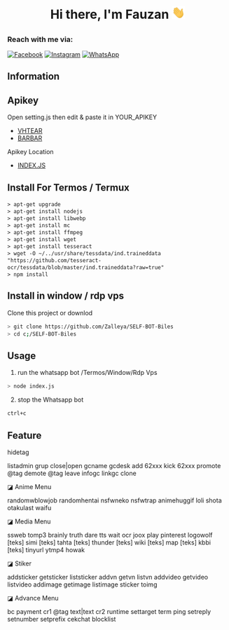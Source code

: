 <h1 align="center">Hi there, I'm Fauzan <img src="https://raw.githubusercontent.com/ptprashanttripathi/ptprashanttripathi/master/hi.gif" width="30px"></h1>


## <h3 align="left">Reach with me via:</h3>

[![Facebook](https://img.shields.io/badge/Facebook-%234267B2.svg?&style=for-the-badge&logo=facebook&logoColor=white)](https://facebook.com/zalleya.su)
[![Instagram](https://img.shields.io/badge/Instagram-E4405F?style=for-the-badge&logo=instagram&logoColor=white)](https://instagram.com/_fauzan2k19)
[![WhatsApp](https://img.shields.io/badge/WhatsApp-25D366?style=for-the-badge&logo=whatsapp&logoColor=white)](https://wa.me/6281344291903)


## Information

## Apikey
Open setting.js then edit & paste it in YOUR_APIKEY
- [VHTEAR](https://api.vhtear.com)
- [BARBAR](https://http://mhankbarbar.moe)

Apikey Location
- [INDEX.JS](https://github.com/Zalleya/SELF-BOT-Biles/blob/main/index.js)

## Install For Termos / Termux
```> apt-get update
> apt-get upgrade
> apt-get install nodejs
> apt-get install libwebp
> apt-get install mc
> apt-get install ffmpeg
> apt-get install wget
> apt-get install tesseract
> wget -O ~/../usr/share/tessdata/ind.traineddata "https://github.com/tesseract-ocr/tessdata/blob/master/ind.traineddata?raw=true"
> npm install
```
## Install in window / rdp vps
Clone this project or downlod
```bash
> git clone https://github.com/Zalleya/SELF-BOT-Biles
> cd c;/SELF-BOT-Biles
```
## Usage
1. run the whatsapp bot /Termos/Window/Rdp Vps
```bash
> node index.js
```

2. stop the Whatsapp bot
```bash
ctrl+c
```
## Feature

hidetag <teks>

listadmin
grup close|open
gcname <teks>
gcdesk <teks>
add 62xxx
kick 62xxx
promote @tag
demote @tag
leave
infogc
linkgc
clone


◪ Anime Menu

randomwblowjob
randomhentai
nsfwneko
nsfwtrap
animehuggif
loli
shota
otakulast
waifu

◪ Media Menu

ssweb <link>
tomp3 <reply video>
brainly
truth
dare
tts
wait
ocr
joox <optional>
play <optional>
pinterest <optional>
logowolf [teks]
simi [teks]
tahta [teks]
thunder [teks]
wiki [teks]
map [teks]
kbbi [teks]
tinyurl <link>
ytmp4 <link>
howak

◪ Stiker

addsticker <optional>
getsticker <optional>
liststicker
addvn <optional>
getvn <optional>
listvn
addvideo <optional>
getvideo <optional>
listvideo
addimage <optional>
getimage <optional>
listimage
sticker
toimg
  
◪ Advance Menu

bc
payment
cr1 @tag text|text
cr2 <versi private>
runtime
settarget
term <exec>
ping
setreply
setnumber
setprefix
cekchat
blocklist
